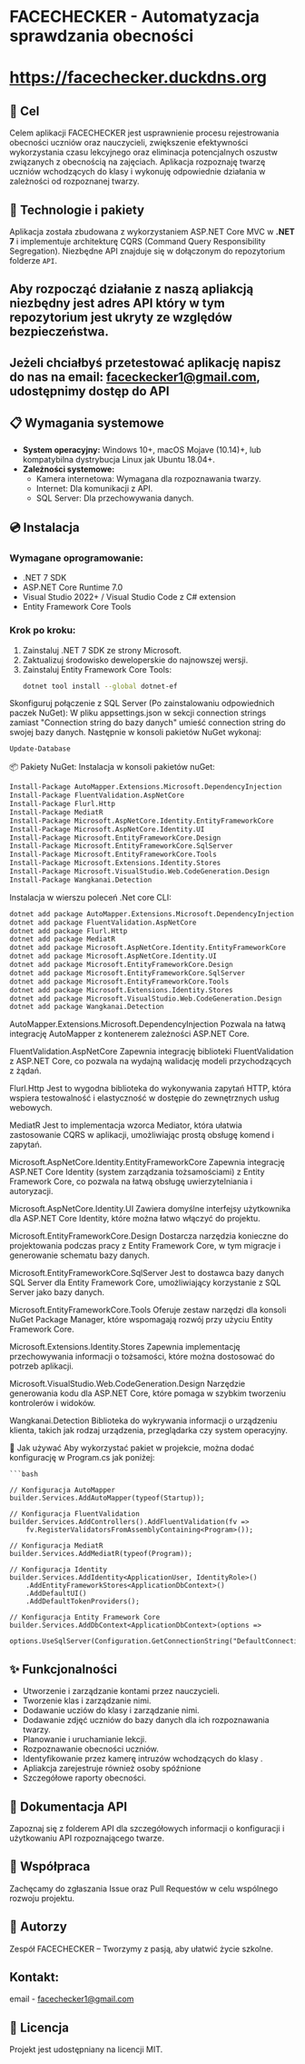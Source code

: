 # FACECHECKER - Automatyzacja sprawdzania obecności
# https://facechecker.duckdns.org

## 🎯 Cel

Celem aplikacji FACECHECKER jest usprawnienie procesu rejestrowania obecności uczniów oraz nauczycieli, zwiększenie efektywności wykorzystania czasu lekcyjnego oraz eliminacja potencjalnych oszustw związanych z obecnością na zajęciach. Aplikacja rozpoznaję twarzę uczniów wchodzących do klasy i wykonuję odpowiednie działania w zależności od rozpoznanej twarzy.

## 🔨 Technologie i pakiety

Aplikacja została zbudowana z wykorzystaniem ASP.NET Core MVC w **.NET 7** i implementuje architekturę CQRS (Command Query Responsibility Segregation). Niezbędne API znajduje się w dołączonym do repozytorium folderze `API`.

## Aby rozpocząć działanie z naszą apliakcją niezbędny jest adres API który w tym repozytorium jest ukryty ze względów bezpieczeństwa.
## Jeżeli chciałbyś przetestować aplikację napisz do nas na email: faceckecker1@gmail.com, udostępnimy dostęp do API

## 📋 Wymagania systemowe

- **System operacyjny:** Windows 10+, macOS Mojave (10.14)+, lub kompatybilna dystrybucja Linux jak Ubuntu 18.04+.
- **Zależności systemowe:**
  - Kamera internetowa: Wymagana dla rozpoznawania twarzy.
  - Internet: Dla komunikacji z API.
  - SQL Server: Dla przechowywania danych.

## 💿 Instalacja


### Wymagane oprogramowanie:

- .NET 7 SDK
- ASP.NET Core Runtime 7.0
- Visual Studio 2022+ / Visual Studio Code z C# extension
- Entity Framework Core Tools

### Krok po kroku:

1. Zainstaluj .NET 7 SDK ze strony Microsoft.
2. Zaktualizuj środowisko deweloperskie do najnowszej wersji.
3. Zainstaluj Entity Framework Core Tools:
   ```bash
   dotnet tool install --global dotnet-ef
Skonfiguruj połączenie z SQL Server (Po zainstalowaniu odpowiednich paczek NuGet): 
W pliku appsettings.json w sekcji connection strings zamiast "Connection string do bazy danych" umieść connection string do swojej bazy danych.
Następnie w konsoli pakietów NuGet wykonaj: 
  ```bash
  Update-Database
  ```
📦 Pakiety NuGet:
  Instalacja w konsoli pakietów nuGet:
   ```bash
  Install-Package AutoMapper.Extensions.Microsoft.DependencyInjection
  Install-Package FluentValidation.AspNetCore
  Install-Package Flurl.Http
  Install-Package MediatR
  Install-Package Microsoft.AspNetCore.Identity.EntityFrameworkCore
  Install-Package Microsoft.AspNetCore.Identity.UI
  Install-Package Microsoft.EntityFrameworkCore.Design
  Install-Package Microsoft.EntityFrameworkCore.SqlServer
  Install-Package Microsoft.EntityFrameworkCore.Tools
  Install-Package Microsoft.Extensions.Identity.Stores
  Install-Package Microsoft.VisualStudio.Web.CodeGeneration.Design
  Install-Package Wangkanai.Detection
 ```
  Instalacja w wierszu poleceń .Net core CLI:
   ```bash
  dotnet add package AutoMapper.Extensions.Microsoft.DependencyInjection
  dotnet add package FluentValidation.AspNetCore
  dotnet add package Flurl.Http
  dotnet add package MediatR
  dotnet add package Microsoft.AspNetCore.Identity.EntityFrameworkCore
  dotnet add package Microsoft.AspNetCore.Identity.UI
  dotnet add package Microsoft.EntityFrameworkCore.Design
  dotnet add package Microsoft.EntityFrameworkCore.SqlServer
  dotnet add package Microsoft.EntityFrameworkCore.Tools
  dotnet add package Microsoft.Extensions.Identity.Stores
  dotnet add package Microsoft.VisualStudio.Web.CodeGeneration.Design
  dotnet add package Wangkanai.Detection
 ```

AutoMapper.Extensions.Microsoft.DependencyInjection
Pozwala na łatwą integrację AutoMapper z kontenerem zależności ASP.NET Core.

FluentValidation.AspNetCore
Zapewnia integrację biblioteki FluentValidation z ASP.NET Core, co pozwala na wydajną walidację modeli przychodzących z żądań.

Flurl.Http
Jest to wygodna biblioteka do wykonywania zapytań HTTP, która wspiera testowalność i elastyczność w dostępie do zewnętrznych usług webowych.

MediatR
Jest to implementacja wzorca Mediator, która ułatwia zastosowanie CQRS w aplikacji, umożliwiając prostą obsługę komend i zapytań.

Microsoft.AspNetCore.Identity.EntityFrameworkCore
Zapewnia integrację ASP.NET Core Identity (system zarządzania tożsamościami) z Entity Framework Core, co pozwala na łatwą obsługę uwierzytelniania i autoryzacji.

Microsoft.AspNetCore.Identity.UI
Zawiera domyślne interfejsy użytkownika dla ASP.NET Core Identity, które można łatwo włączyć do projektu.

Microsoft.EntityFrameworkCore.Design
Dostarcza narzędzia konieczne do projektowania podczas pracy z Entity Framework Core, w tym migracje i generowanie schematu bazy danych.

Microsoft.EntityFrameworkCore.SqlServer
Jest to dostawca bazy danych SQL Server dla Entity Framework Core, umożliwiający korzystanie z SQL Server jako bazy danych.

Microsoft.EntityFrameworkCore.Tools
Oferuje zestaw narzędzi dla konsoli NuGet Package Manager, które wspomagają rozwój przy użyciu Entity Framework Core.

Microsoft.Extensions.Identity.Stores
Zapewnia implementację przechowywania informacji o tożsamości, które można dostosować do potrzeb aplikacji.

Microsoft.VisualStudio.Web.CodeGeneration.Design
Narzędzie generowania kodu dla ASP.NET Core, które pomaga w szybkim tworzeniu kontrolerów i widoków.

Wangkanai.Detection
Biblioteka do wykrywania informacji o urządzeniu klienta, takich jak rodzaj urządzenia, przeglądarka czy system operacyjny.

🚀 Jak używać
Aby wykorzystać pakiet w projekcie, można dodać konfigurację w Program.cs jak poniżej:

    ```bash

    // Konfiguracja AutoMapper
    builder.Services.AddAutoMapper(typeof(Startup));
    
    // Konfiguracja FluentValidation
    builder.Services.AddControllers().AddFluentValidation(fv => 
        fv.RegisterValidatorsFromAssemblyContaining<Program>());
    
    // Konfiguracja MediatR
    builder.Services.AddMediatR(typeof(Program));
    
    // Konfiguracja Identity
    builder.Services.AddIdentity<ApplicationUser, IdentityRole>()
        .AddEntityFrameworkStores<ApplicationDbContext>()
        .AddDefaultUI()
        .AddDefaultTokenProviders();
    
    // Konfiguracja Entity Framework Core
    builder.Services.AddDbContext<ApplicationDbContext>(options =>
        options.UseSqlServer(Configuration.GetConnectionString("DefaultConnection")));

## ✨ Funkcjonalności
- Utworzenie i zarządzanie kontami przez nauczycieli.
- Tworzenie klas i zarządzanie nimi.
- Dodawanie ucziów do klasy i zarządzanie nimi.
- Dodawanie zdjęć uczniów do bazy danych dla ich rozpoznawania twarzy.
- Planowanie i uruchamianie lekcji.
- Rozpoznawanie obecności uczniów.
- Identyfikowanie przez kamerę intruzów wchodzących do klasy .
- Apliakcja zarejestruje również osoby spóźnione
- Szczegółowe raporty obecności.

## 📖 Dokumentacja API
Zapoznaj się z folderem API dla szczegółowych informacji o konfiguracji i użytkowaniu API rozpoznającego twarze.

## 🙌 Współpraca
Zachęcamy do zgłaszania Issue oraz Pull Requestów w celu wspólnego rozwoju projektu.

## 👤 Autorzy
Zespół FACECHECKER – Tworzymy z pasją, aby ułatwić życie szkolne.

## Kontakt: 
email - facechecker1@gmail.com

## 📄 Licencja
Projekt jest udostępniany na licencji MIT.
